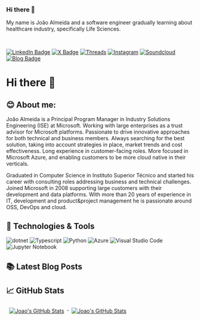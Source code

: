 ### Hi there 👋
My name is João Almeida and a software engineer gradually learning about healthcare industry, specifically Life Sciences. 

<br>

[![LinkedIn Badge](https://img.shields.io/badge/Profile-0077B5?style=flat&logo=linkedin&logoColor=white&color=0D76A8)](https://www.linkedin.com/in/jalmeida/)
[![X Badge](https://img.shields.io/badge/Profile-1DA1F2?style=flat&logo=x&logoColor=white&color=0D76A8)](https://x.com/jalmeida)
[![Threads](https://img.shields.io/badge/Profile-6264A7?style=flat&logo=threads&logoColor=white&color=0D76A8)](https://www.threads.net/@joalmeid)
[![Instagram](https://img.shields.io/badge/Profile-6264A7?style=flat&logo=instagram&logoColor=white&color=0D76A8)](https://www.instagram.com/joalmeid/)
[![Soundcloud](https://img.shields.io/badge/Profile-6264A7?style=flat&logo=soundcloud&logoColor=white&color=0D76A8)](https://soundcloud.com/joalmeid)
[![Blog Badge](https://img.shields.io/badge/Blog-Posts-6264A7?style=flat&logo=github&color=0C2600)](https://joalmeid.github.io/)


# Hi there 👋

## 😊 About me:
João Almeida is a Principal Program Manager in Industry Solutions Engineering (ISE) at Microsoft.  Working with large enterprises as a trust advisor for Microsoft platforms. Passionate to drive innovative approaches for both technical and business members. Always searching for the best solution, taking into account strategies in place, market trends and cost effectiveness. Long experience in customer-facing roles.
More focused in Microsoft Azure, and enabling customers to be more cloud native in their verticals. 

Graduated in Computer Science in Instituto Superior Técnico and started his career with consulting roles addressing business and technical challenges. Joined Microsoft in 2008 supporting large customers with their development and data platforms. 
With more than 20 years of experience in IT, development and product&project management he is passionate around OSS, DevOps and cloud.


## 🔧 Technologies & Tools
![dotnet](https://img.shields.io/badge/Code-dotNet-D8BFD8?style=flat&logo=java&logoColor=white&color=1A5B25)
![Typescript](https://img.shields.io/badge/Code-Typescript-D8BFD8?style=flat&logo=typescript&logoColor=white&color=1A5B25)
![Python](https://img.shields.io/badge/Code-Python-D8BFD8?style=flat&logo=python&logoColor=white&color=1A5B25)
![Azure](https://img.shields.io/badge/Cloud-Azure-D8BFD8?style=flat&logo=microsoftazure&logoColor=white&color=1A5B25)
![Visual Studio Code](https://img.shields.io/badge/Tools-Visual%20Studio%20Code-D8BFD8?style=flat&logo=VisualStudioCode&logoColor=white&color=1A5B25)
![Jupyter Notebook](https://img.shields.io/badge/Tools-Jupyter%20Notebook-D8BFD8?style=flat&logo=jupyter&logoColor=white&color=1A5B25)


## 📚 Latest Blog Posts
<!-- BLOGPOSTS:START -->
<!-- BLOGPOSTS:END -->


## 📈 GitHub Stats
<!-- GitHub Stats by github-readme-stats.vercel.app -->

<a href="https://github.com/joalmeid">
  <img align="top" style="margin:0.5rem" src="https://github-readme-stats.vercel.app/api/top-langs/?username=joalmeid&title_color=ffffff&text_color=ffffff&icon_color=ffffff&bg_color=0D3113&hide=html,css" alt="Joao's GitHub Stats" />
</a>

<a href="https://github.com/joalmeid">
  <img align="top" style="margin:0.5rem" src="https://github-readme-stats.vercel.app/api?username=joalmeid&show_icons=true&count_private=true&title_color=ffffff&text_color=ffffff&icon_color=ffffff&bg_color=0D3113&rank_icon=github" alt="Joao's GitHub Stats" />
</a>
